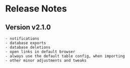 # Release Notes

## Version v2.1.0
	- notifications
	- database exports
	- database deletions
	- open links in default browser
	- always use the default table config, when importing
	- other minor adjustments and tweaks
